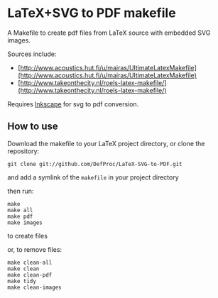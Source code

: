 LaTeX+SVG to PDF makefile
=========================

A Makefile to create pdf files from LaTeX source with embedded SVG images.

Sources include: 

*   [http://www.acoustics.hut.fi/u/mairas/UltimateLatexMakefile](http://www.acoustics.hut.fi/u/mairas/UltimateLatexMakefile)
*   [http://www.takeonthecity.nl/roels-latex-makefile/](http://www.takeonthecity.nl/roels-latex-makefile/)

Requires [Inkscape](http://inkscape.org) for svg to pdf conversion.

How to use
----------
Download the makefile to your LaTeX project directory, or clone the repository:

	git clone git://github.com/DefProc/LaTeX-SVG-to-PDF.git

and add a symlink of the `makefile` in your project directory

then run:

	make
	make all
	make pdf
	make images

to create files

or, to remove files:

	make clean-all
	make clean
	make clean-pdf
	make tidy
	make clean-images
